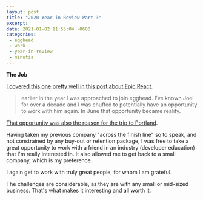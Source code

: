 ```yaml
---
layout: post
title: "2020 Year in Review Part 3"
excerpt: 
date: 2021-01-02 11:55:04 -0600
categories:
 - egghead
 - work
 - year-in-review
 - minutia
---
```


**The Job**

[I covered this one pretty well in this post about Epic React](/2020/09/29/epic-react/).

> earlier in the year I was approached to join egghead. I’ve known Joel for over a decade and I was chuffed to potentially have an opportunity to work with him again. In June that opportunity became reality.

[That opportunity was also the reason for the trip to Portland](/2020/03/03/weekend-in-portland/).

Having taken my previous company "across the finish line" so to speak, and not constrained by any buy-out or retention package, I was free to take a great opportunity to work with a friend in an industry (developer education) that I'm really interested in. It also allowed me to get back to a small company, which is my preference.

I again get to work with truly great people, for whom I am grateful.

The challenges are considerable, as they are with any small or mid-sized business. That's what makes it interesting and all worth it.


